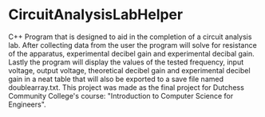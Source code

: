# CircuitAnalysisLabHelper
C++ Program that is designed to aid in the completion of a circuit analysis lab. After collecting data from the user the program will solve for resistance of the apparatus, experimental decibel gain and experimental decibal gain. Lastly the program will display the values of the tested frequency, input voltage, output voltage, theoretical decibel gain and experimental decibel gain in a neat table that will also be exported to a save file named doublearray.txt. This project was made as the final project for Dutchess Community College's course: "Introduction to Computer Science for Engineers".
